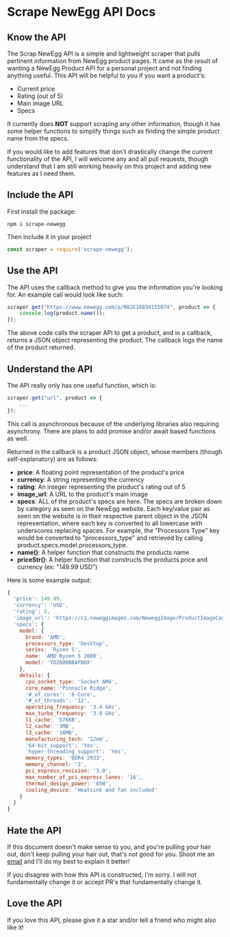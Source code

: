 # Scrape NewEgg API Docs

## Know the API

The Scrap NewEgg API is a simple and lightweight scraper that pulls
pertinent information from NewEgg product pages. It came as the result
of wanting a NewEgg Product API for a personal project and not finding
anything useful. This API will be helpful to you if you want a product's:

* Current price
* Rating (out of 5)
* Main image URL
* Specs

It currently does **NOT** support scraping any other information, though
it has some helper functions to simplify things such as finding the
simple product name from the specs.

If you would like to add features that don't drastically change the 
current functionality of the API, I will welcome any and all pull
requests, though understand that I am still working heavily on this
project and adding new features as I need them.

## Include the API

First install the package:
```
npm i scrape-newegg
```

Then include it in your project
```js
const scraper = require('scrape-newegg');
```

## Use the API

The API uses the callback method to give you the information you're
looking for. An example call would look like such:

```js
scraper.get("https://www.newegg.com/p/N82E16834155074", product => {
	console.log(product.name());
});
```

The above code calls the scraper API to get a product, and in a callback,
returns a JSON object representing the product. The callback logs the
name of the product returned.

## Understand the API

The API really only has one useful function, which is:

```js
scraper.get("url", product => {
	...
});
```

This call is asynchronous because of the underlying libraries also
requiring asynchrony. There are plans to add promise and/or await
based functions as well.

Returned in the callback is a product JSON object, whose members (though self-explanatory) are as follows:

* **price**: A floating point representation of the product's price
* **currency**: A string representing the currency
* **rating**: An integer representing the product's rating out of 5
* **image_url**: A URL to the product's main image
* **specs**: ALL of the product's specs are here. The specs are broken
down by category as seen on the NewEgg website. Each key/value pair
as seen on the website is in their respective parent object in the
JSON representation, where each key is converted to all lowercase
with underscores replacing spaces. For example, the "Processors Type"
key would be converted to "processors_type" and retrieved by calling
product.specs.model.processors_type.
* **name()**: A helper function that constructs the products name
* **priceStr()**: A helper function that constructs the products price
and currency (ex: "149.99 USD")

Here is some example output:
```js
{
  'price': 149.99,
  'currency': 'USD',
  'rating': 5,
  'image_url': 'https://c1.neweggimages.com/NeweggImage/ProductImageCompressAll1280/19-113-496-V01.jpg',
  'specs': {
    model: {
      brand: 'AMD',
      processors_type: 'Desktop',
      series: 'Ryzen 5',
      name: 'AMD Ryzen 5 2600',
      model: 'YD2600BBAFBOX'
    },
    details: {
      cpu_socket_type: 'Socket AM4',
      core_name: 'Pinnacle Ridge',
      '#_of_cores': '6-Core',
      '#_of_threads': '12',
      operating_frequency: '3.4 GHz',
      max_turbo_frequency: '3.9 GHz',
      l1_cache: '576KB',
      l2_cache: '3MB',
      l3_cache: '16MB',
      manufacturing_tech: '12nm',
      '64-bit_support': 'Yes',
      'hyper-threading_support': 'Yes',
      memory_types: 'DDR4 2933',
      memory_channel: '2',
      pci_express_revision: '3.0',
      max_number_of_pci_express_lanes: '16',
      thermal_design_power: '65W',
      cooling_device: 'Heatsink and fan included'
    }
  }
}
```

## Hate the API

If this document doesn't make sense to you, and you're pulling your hair
out, don't keep pulling your hair out, that's not good for you. Shoot
me an [email](mailto:jonahisadev@gmail.com?subject=Hate%20the%20API)
and I'll do my best to explain it better!

If you disagree with how this API is constructed, I'm sorry. I will
not fundamentally change it or accept PR's that fundamentally change it.

## Love the API

If you love this API, please give it a star and/or tell a friend who
might also like it!